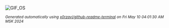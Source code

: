 <div align="justify">
<picture>
    <source media="(prefers-color-scheme: dark)" srcset="https://i.ibb.co/HBWt9sj/output-gif.gif">
    <source media="(prefers-color-scheme: light)" srcset="https://i.ibb.co/HBWt9sj/output-gif.gif">
    <img alt="GIF_OS" src="https://i.ibb.co/HBWt9sj/output-gif.gif">
</picture>

<sub><i>Generated automatically using [x0rzavi/github-readme-terminal](https://github.com/x0rzavi/github-readme-terminal) on Fri May 10 04:01:30 AM MSK 2024</i></sub>

</div>

<!-- Image deletion URL: https://ibb.co/5GNrJyP/e1f8f369d63b355216b5957e0c54fe0b -->